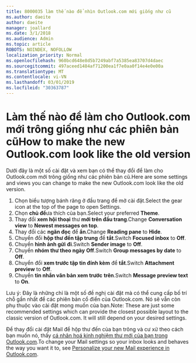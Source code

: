 ```yaml
---
title: 8000035 làm thế nào để nhìn Outlook.com mới giống như cũ
ms.author: daeite
author: daeite
manager: joallard
ms.date: 3/1/2018
ms.audience: Admin
ms.topic: article
ROBOTS: NOINDEX, NOFOLLOW
localization_priority: Normal
ms.openlocfilehash: 960bcd648e8d5b7249abf7a5385ea83707d4daec
ms.sourcegitcommit: 497aceed1484af71200ea1f7e0aa0f14e4e0e00a
ms.translationtype: MT
ms.contentlocale: vi-VN
ms.lasthandoff: 03/01/2019
ms.locfileid: "30363787"
---
```

# <a name="how-to-make-the-new-outlookcom-look-like-the-old-version"></a><span data-ttu-id="2231c-102">Làm thế nào để làm cho Outlook.com mới trông giống như các phiên bản cũ</span><span class="sxs-lookup"><span data-stu-id="2231c-102">How to make the new Outlook.com look like the old version</span></span>

<span data-ttu-id="2231c-103">Dưới đây là một số cài đặt và xem bạn có thể thay đổi để làm cho Outlook.com mới trông giống như các phiên bản cũ.</span><span class="sxs-lookup"><span data-stu-id="2231c-103">Here are some settings and views you can change to make the new Outlook.com look like the old version.</span></span>

1. <span data-ttu-id="2231c-104">Chọn biểu tượng bánh răng ở đầu trang để mở cài đặt.</span><span class="sxs-lookup"><span data-stu-id="2231c-104">Select the gear icon at the top of the page to open Settings.</span></span>
2. <span data-ttu-id="2231c-105">Chọn **chủ đề**ưa thích của bạn.</span><span class="sxs-lookup"><span data-stu-id="2231c-105">Select your preferred **Theme**.</span></span>
3. <span data-ttu-id="2231c-106">Thay đổi **xem hội thoại** thư **mới trên đầu trang**.</span><span class="sxs-lookup"><span data-stu-id="2231c-106">Change **Conversation view** to **Newest messages on top**.</span></span>
4. <span data-ttu-id="2231c-107">Thay đổi các **ngăn đọc** để **ẩn**.</span><span class="sxs-lookup"><span data-stu-id="2231c-107">Change **Reading pane** to **Hide**.</span></span>
5. <span data-ttu-id="2231c-108">Chuyển đổi **hộp thư đến tập trung** để **tắt**.</span><span class="sxs-lookup"><span data-stu-id="2231c-108">Switch **Focused inbox** to **Off**.</span></span>
6. <span data-ttu-id="2231c-109">Chuyển **hình ảnh gửi** **đi**.</span><span class="sxs-lookup"><span data-stu-id="2231c-109">Switch **Sender image** to **Off**.</span></span> 
7. <span data-ttu-id="2231c-110">Chuyển **nhóm thư theo ngày** **Off**.</span><span class="sxs-lookup"><span data-stu-id="2231c-110">Switch **Group messages by date** to **Off**.</span></span> 
8. <span data-ttu-id="2231c-111">Chuyển đổi **xem trước tập tin đính kèm** để **tắt**.</span><span class="sxs-lookup"><span data-stu-id="2231c-111">Switch **Attachment preview** to **Off**.</span></span> 
9. <span data-ttu-id="2231c-112">Chuyển **tin nhắn văn bản xem trước** **trên**.</span><span class="sxs-lookup"><span data-stu-id="2231c-112">Switch **Message preview text** to **On**.</span></span>

<span data-ttu-id="2231c-p101">Lưu ý: Đây là những chỉ là một số đề nghị cài đặt mà có thể cung cấp bố trí chỗ gần nhất để các phiên bản cổ điển của Outlook.com. Nó sẽ vẫn còn phụ thuộc vào cài đặt mong muốn của bạn.</span><span class="sxs-lookup"><span data-stu-id="2231c-p101">Note: These are just some recommended settings which can provide the closest possible layout to the classic version of Outlook.com. It will still depend on your desired settings.</span></span>

<span data-ttu-id="2231c-115">Để thay đổi cài đặt Mail để hộp thư đến của bạn trông và cư xử theo cách bạn muốn nó, thấy [cá nhân hoá kinh nghiệm thư mới của bạn trong Outlook.com](https://support.office.com/article/b41c2ecb-f23c-42b3-b7f8-659646d5e58c).</span><span class="sxs-lookup"><span data-stu-id="2231c-115">To change your Mail settings so your inbox looks and behaves the way you want it to, see [Personalize your new Mail experience in Outlook.com](https://support.office.com/article/b41c2ecb-f23c-42b3-b7f8-659646d5e58c).</span></span>